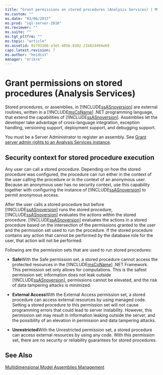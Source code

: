 ```yaml
---
title: "Grant permissions on stored procedures (Analysis Services) | Microsoft Docs"
ms.custom: ""
ms.date: "03/06/2017"
ms.prod: "sql-server-2016"
ms.reviewer: ""
ms.suite: ""
ms.tgt_pltfrm: ""
ms.topic: "article"
ms.assetid: 01793166-a3e5-4856-8302-21b82d494e69
caps.latest.revision: 7
ms.author: "heidist"
manager: "erikre"
---
```

# Grant permissions on stored procedures (Analysis Services)
Stored procedures, or assemblies, in [!INCLUDE[ssASnoversion](../a9notintoc/includes/ssasnoversion-md.md)] are external routines, written in a [!INCLUDE[msCoName](../a9notintoc/includes/msconame-md.md)] .NET programming language, that extend the capabilities of [!INCLUDE[ssASnoversion](../a9notintoc/includes/ssasnoversion-md.md)]. Assemblies let the developer take advantage of cross-language integration, exception handling, versioning support, deployment support, and debugging support.  
  
You must be a Server Administrator to register an assembly. See [Grant server admin rights to an  Analysis Services instance](../analysis-services/instances/grant-server-admin-rights-to-an-analysis-services-instance.md).  
  
## Security context for stored procedure execution  
Any user can call a stored procedure. Depending on how the stored procedure was configured, the procedure can run either in the context of the user calling the procedure or in the context of an anonymous user. Because an anonymous user has no security context, use this capability together with configuring the instance of [!INCLUDE[ssASnoversion](../a9notintoc/includes/ssasnoversion-md.md)] to permit anonymous access.  
  
After the user calls a stored procedure but before [!INCLUDE[ssASnoversion](../a9notintoc/includes/ssasnoversion-md.md)] runs the stored procedure, [!INCLUDE[ssASnoversion](../a9notintoc/includes/ssasnoversion-md.md)] evaluates the actions within the stored procedure. [!INCLUDE[ssASnoversion](../a9notintoc/includes/ssasnoversion-md.md)] evaluates the actions in a stored procedure based on the intersection of the permissions granted to the user and the permission set used to run the procedure. If the stored procedure contains any action that cannot be performed by the database role for the user, that action will not be performed.  
  
Following are the permission sets that are used to run stored procedures:  
  
-   **Safe**With the Safe permission set, a stored procedure cannot access the protected resources in the [!INCLUDE[msCoName](../a9notintoc/includes/msconame-md.md)] .NET Framework. This permission set only allows for computations. This is the safest permission set; information does not leak outside [!INCLUDE[ssASnoversion](../a9notintoc/includes/ssasnoversion-md.md)], permissions cannot be elevated, and the risk of data tampering attacks is minimized.  
  
-   **External Access**With the External Access permission set, a stored procedure can access external resources by using managed code. Setting a stored procedure to this permission set will not cause programming errors that could lead to server instability. However, this permission set may result in information leaking outside the server, and the possibility of an elevation in permission and data tampering attacks.  
  
-   **Unrestricted**With the Unrestricted permission set, a stored procedure can access external resources by using any code. With this permission set, there are no security or reliability guarantees for stored procedures.  
  
## See Also  
[Multidimensional Model Assemblies Management](../analysis-services/multidimensional-models/multidimensional-model-assemblies-management.md)  
  
